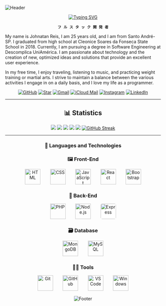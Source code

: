 ![Header](https://capsule-render.vercel.app/api?type=waving&height=150&color=9400D3&reversal=false&section=header)

<div align="center">

[![Typing SVG](https://readme-typing-svg.demolab.com?font=Pixelify+Sans&weight=700&size=26&pause=1000&color=8509F7&width=435&lines=Hey%2C+Wassup%3F+I+am+Johnatan+Reiiss;I'm+a+full+stack+developer;focused+on+UX%2FUI+design;welcome+to+my+readme)](https://git.io/typing-svg)

</div>

<div align="center">
    
**`フ ル ス タ ッ ク 開 発 者`**

</div>

My name is Johnatan Reis, I am 25 years old, and I am from Santo André-SP. I graduated from high school at Cleonice Soares da Fonseca State School in 2018. Currently, I am pursuing a degree in Software Engineering at Descomplica UniAmérica. I am passionate about technology and the creation of new, optimized ideas and solutions that provide an excellent user experience.

In my free time, I enjoy traveling, listening to music, and practicing weight training or martial arts. I strive to maintain a balance between the various activities I engage in on a daily basis, and I love my life as a programmer.


<div align="center">

[![GitHub](https://img.shields.io/badge/GitHub-000000?style=for-the-badge&logo=github&logoColor=white)](https://github.com/JohnReiiss)
[![Star](https://img.shields.io/badge/Star-000000?style=for-the-badge&logo=github&logoColor=white)](https://github.com/JohnReiiss?tab=stars)
[![Gmail](https://img.shields.io/badge/Gmail-000000?style=for-the-badge&logo=gmail&logoColor=white)](mailto:contadeestudos541@gmail.com)
[![iCloud Mail](https://img.shields.io/badge/iCloud-000000?style=for-the-badge&logo=icloud&logoColor=white)](mailto:johnatan.reiiss@icloud.com)
[![Instagram](https://img.shields.io/badge/Instagram-000000?style=for-the-badge&logo=instagram&logoColor=white)](https://www.instagram.com/hayabusa.johnatan?igsh=aG9iYW1mN3ZmeW1z&utm_source=qr)
[![LinkedIn](https://img.shields.io/badge/LinkedIn-000000?style=for-the-badge&logo=linkedin&logoColor=white)](https://www.linkedin.com/in/johnatan-dos-santos-reis-945092b7/)

</div>

---

<div align="center">

## 📊 Statistics

![](http://github-profile-summary-cards.vercel.app/api/cards/profile-details?username=JohnReiiss&theme=midnight_purple)
![](http://github-profile-summary-cards.vercel.app/api/cards/repos-per-language?username=JohnReiiss&theme=midnight_purple)
![](http://github-profile-summary-cards.vercel.app/api/cards/most-commit-language?username=JohnReiiss&theme=midnight_purple)
![](http://github-profile-summary-cards.vercel.app/api/cards/stats?username=JohnReiiss&theme=midnight_purple)
![](http://github-profile-summary-cards.vercel.app/api/cards/productive-time?username=JohnReiiss&theme=midnight_purple&utcOffset=8)
[![GitHub Streak](https://github-readme-streak-stats.herokuapp.com?user=JohnReiiss&theme=highcontrast&hide_border=true&card_width=680)](https://git.io/streak-stats)

</div>

---

<div align="center">
    
### 🤖 Languages ​​and Technologies

</div>

<div align="center">
  
### 🖼️ Front-End
  
<p align="center">
  <img alt="HTML" title="HTML" width="50px" src="https://cdn.jsdelivr.net/gh/devicons/devicon/icons/html5/html5-original.svg"/>
  &nbsp;&nbsp;&nbsp;&nbsp;&nbsp;&nbsp;
  <img alt="CSS" title="CSS" width="50px" src="https://cdn.jsdelivr.net/gh/devicons/devicon/icons/css3/css3-original.svg"/>
  &nbsp;&nbsp;&nbsp;&nbsp;&nbsp;&nbsp;
  <img alt="JavaScript" title="JavaScript" width="50px" src="https://cdn.jsdelivr.net/gh/devicons/devicon/icons/javascript/javascript-original.svg"/>
  &nbsp;&nbsp;&nbsp;&nbsp;&nbsp;&nbsp;
  <img alt="React" title="React" width="50px" src="https://cdn.jsdelivr.net/gh/devicons/devicon/icons/react/react-original.svg"/>
  &nbsp;&nbsp;&nbsp;&nbsp;&nbsp;&nbsp;
  <img alt="Bootstrap" title="Bootstrap" width="50px" src="https://cdn.jsdelivr.net/gh/devicons/devicon/icons/bootstrap/bootstrap-original.svg"/>
</p>

<div align="center">

### 🧠 Back-End

<p align="center">
  <img alt="PHP" title="PHP" width="50px" src="https://cdn.jsdelivr.net/gh/devicons/devicon@latest/icons/php/php-original.svg"/>
  &nbsp;&nbsp;&nbsp;&nbsp;&nbsp;&nbsp;
  <img alt="Node.js" title="Node.js" width="50px" src="https://cdn.jsdelivr.net/gh/devicons/devicon@latest/icons/nodejs/nodejs-original.svg"/>
  &nbsp;&nbsp;&nbsp;&nbsp;&nbsp;&nbsp;
  <img alt="Express" title="Express" width="50px" style="background-color: white; border-radius: 5px;" src="https://cdn.jsdelivr.net/gh/devicons/devicon@latest/icons/express/express-original.svg"/>
</p>

</div>

<div align="center">

### 🗃️ Database

<p align="center">
  <img alt="MongoDB" title="MongoDB" width="50px" src="https://cdn.jsdelivr.net/gh/devicons/devicon@latest/icons/mongodb/mongodb-original.svg"/>
  &nbsp;&nbsp;&nbsp;&nbsp;&nbsp;&nbsp;
  <img alt="MySQL" title="MySQL" width="50px" src="https://cdn.jsdelivr.net/gh/devicons/devicon@latest/icons/mysql/mysql-original.svg"/>
</p>

</div>

<div align="center">

### 🧑‍💻 Tools

<p align="center">
  <img alt="Git" title="Git" width="50px" src="https://cdn.jsdelivr.net/gh/devicons/devicon@latest/icons/git/git-original.svg"/>
  &nbsp;&nbsp;&nbsp;&nbsp;&nbsp;&nbsp;
  <img alt="GitHub" title="GitHub" width="50px" src="https://cdn.jsdelivr.net/gh/devicons/devicon@latest/icons/github/github-original.svg"/>
  &nbsp;&nbsp;&nbsp;&nbsp;&nbsp;&nbsp;
  <img alt="VS Code" title="VS Code" width="50px" src="https://cdn.jsdelivr.net/gh/devicons/devicon@latest/icons/vscode/vscode-original.svg"/>
  &nbsp;&nbsp;&nbsp;&nbsp;&nbsp;&nbsp;
  <img alt="Windows" title="Windows" width="50px" src="https://cdn.jsdelivr.net/gh/devicons/devicon@latest/icons/windows8/windows8-original.svg"/>
</p>

</div>

![Footer](https://capsule-render.vercel.app/api?type=waving&height=150&color=9400D3&reversal=true&section=footer)
